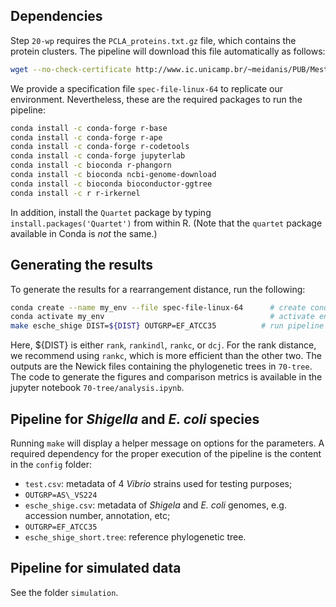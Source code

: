 ## Dependencies
Step `20-wp` requires the `PCLA_proteins.txt.gz` file, which contains the protein clusters.
The pipeline will download this file automatically as follows:
```bash
wget --no-check-certificate http://www.ic.unicamp.br/~meidanis/PUB/Mestrado/2020-Oliveira/PCLA_proteins.txt.gz && mv PCLA_proteins.txt.gz 20-wp
```
We provide a specification file `spec-file-linux-64` to replicate our environment.
Nevertheless, these are the required packages to run the pipeline:
```bash
conda install -c conda-forge r-base
conda install -c conda-forge r-ape
conda install -c conda-forge r-codetools
conda install -c conda-forge jupyterlab
conda install -c bioconda r-phangorn
conda install -c bioconda ncbi-genome-download
conda install -c bioconda bioconductor-ggtree
conda install -c r r-irkernel
```
In addition, install the `Quartet` package by typing `install.packages('Quartet')` from within R.
(Note that the `quartet` package available in Conda is *not* the same.)

## Generating the results
To generate the results for a rearrangement distance, run the following:
```bash
conda create --name my_env --file spec-file-linux-64      # create conda env from spec file
conda activate my_env                                     # activate env
make esche_shige DIST=${DIST} OUTGRP=EF_ATCC35          # run pipeline for rank distances
```
Here, ${DIST} is either `rank`, `rankindl`, `rankc`, or `dcj`.
For the rank distance, we recommend using `rankc`, which is more efficient than the other two.
The outputs are the Newick files containing the phylogenetic trees in `70-tree`.
The code to generate the figures and comparison metrics is available in the jupyter notebook `70-tree/analysis.ipynb`.

## Pipeline for *Shigella* and *E. coli* species
Running `make` will display a helper message on options for the parameters.
A required dependency for the proper execution of the pipeline is the content in the `config` folder:
- `test.csv`: metadata of 4 *Vibrio* strains used for testing purposes;
 - `OUTGRP=AS\_VS224`
- `esche_shige.csv`: metadata of *Shigela* and *E. coli* genomes, e.g. accession number, annotation, etc;
 - `OUTGRP=EF_ATCC35`
- `esche_shige_short.tree`: reference phylogenetic tree.

## Pipeline for simulated data
See the folder `simulation`.
